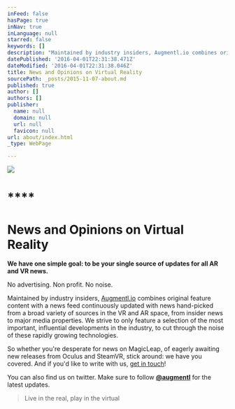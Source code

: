 ```yaml
---
inFeed: false
hasPage: true
inNav: true
inLanguage: null
starred: false
keywords: []
description: "Maintained by industry insiders, Augmentl.io combines original feature content with a news feed continuously updated with news hand-picked from a broad variety of sources in the VR and AR space, from insider news to \nmajor media properties. We strive to only feature a selection of the most important, \ninfluential developments in the industry, to cut through the noise of these rapidly growing \ntechnologies.\_"
datePublished: '2016-04-01T22:31:38.471Z'
dateModified: '2016-04-01T22:31:38.046Z'
title: News and Opinions on Virtual Reality
sourcePath: _posts/2015-11-07-about.md
published: true
author: []
authors: []
publisher:
  name: null
  domain: null
  url: null
  favicon: null
url: about/index.html
_type: WebPage

---
```

![](https://the-grid-user-content.s3-us-west-2.amazonaws.com/bc6c9f46-d134-4fcf-bbe0-7ae805e53877.jpg)

# ****

# **News and Opinions on Virtual Reality**

**We have one simple goal: to be your single source of updates for all AR and VR news.**

No advertising. Non profit. No noise. 

Maintained by industry insiders, [Augmentl.io][0] combines original feature content with a news feed continuously updated with news hand-picked from a broad variety of sources in the VR and AR space, from insider news to 
major media properties. We strive to only feature a selection of the most important, 
influential developments in the industry, to cut through the noise of these rapidly growing 
technologies. 

So whether you're desperate for news on MagicLeap, of eagerly awaiting new releases from 
Oculus and SteamVR, stick around: we have you covered. And if you'd like to write with us,
[get in touch][1]! 

You can also find us on twitter.  Make sure to follow [**@augmentl**][2] for the latest updates. 
> 
> Live in the real, play in the virtual



[0]: http://augmentl.io/
[1]: mailto:write@augmentl.io
[2]: http://twitter.com/augmentl